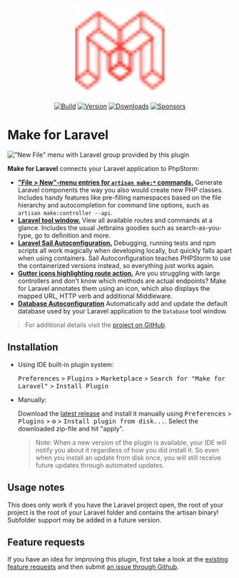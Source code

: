<p align="center">
    <img src="./src/main/resources/icons/make-logo.svg" width="200px" height="200px" />
</p>

<p align="center">
    <a href="https://github.com/NiclasvanEyk/jetbrains-laravel-make-integration/actions"><img alt="Build" src="https://github.com/NiclasvanEyk/jetbrains-laravel-make-integration/workflows/Build/badge.svg"/></a>
    <a href="https://plugins.jetbrains.com/plugin/14612-laravel-make-integration"><img alt="Version" src="https://img.shields.io/jetbrains/plugin/v/14612-laravel-make-integration.svg"/></a>
    <a href="https://plugins.jetbrains.com/plugin/14612-laravel-make-integration"><img alt="Downloads" src="https://img.shields.io/jetbrains/plugin/d/14612-laravel-make-integration.svg"/></a>
    <a href="https://github.com/sponsors/NiclasvanEyk"><img alt="Sponsors" src="https://img.shields.io/github/sponsors/NiclasvanEyk"/></a>
</p>

# Make for Laravel

!["New File" menu with Laravel group provided by this plugin](https://plugins.jetbrains.com/files/14612/screenshot_b321b1b4-2b8d-45d4-92a0-8d24af629349)

<!-- Plugin description -->
**Make for Laravel** connects your Laravel application to PhpStorm:

- **["File > New"-menu entries for `artisan make:*` commands.](https://github.com/NiclasvanEyk/jetbrains-laravel-make-integration/blob/main/docs/make-context-menu.md)** Generate Laravel components the way you also would create new PHP classes. Includes handy features like pre-filling namespaces based on the file hierarchy and autocompletion for command line options, such as `artisan make:controller --api`. 
- **[Laravel tool window.](https://github.com/NiclasvanEyk/jetbrains-laravel-make-integration/blob/main/docs/tool-windows.md)** View all available routes and commands at a glance. Includes the usual Jetbrains goodies such as search-as-you-type, go to definition and more.
- **[Laravel Sail Autoconfiguration.](https://github.com/NiclasvanEyk/jetbrains-laravel-make-integration/blob/main/docs/sail-autoconfiguration.md)** Debugging, running tests and npm scripts all work magically when developing locally, but quickly falls apart when using containers. Sail Autoconfiguration teaches PHPStorm to use the containerized versions instead, so everything just works again.
- **[Gutter icons highlighting route action.](https://github.com/NiclasvanEyk/jetbrains-laravel-make-integration/blob/main/docs/route-action-icons.md)** Are you struggling with large controllers and don't know which methods are actual endpoints? Make for Laravel annotates them using an icon, which also displays the mapped URL, HTTP verb and additional Middleware.
- **[Database Autoconfiguration](https://github.com/NiclasvanEyk/jetbrains-laravel-make-integration/blob/main/docs/managed-data-sources.md)** Automatically add and update the default database used by your Laravel application to the `Database` tool window.

> For additional details visit the [project on GitHub](https://github.com/NiclasvanEyk/jetbrains-laravel-make-integration).
<!-- Plugin description end -->

## Installation

- Using IDE built-in plugin system:
  
  <kbd>Preferences</kbd> > <kbd>Plugins</kbd> > <kbd>Marketplace</kbd> > <kbd>Search for "Make for Laravel"</kbd> >
  <kbd>Install Plugin</kbd>
  
- Manually:

  Download the [latest release](https://github.com/NiclasvanEyk/jetbrains-laravel-make-integration/releases/latest) and install it manually using
  <kbd>Preferences</kbd> > <kbd>Plugins</kbd> > <kbd>⚙️</kbd> > <kbd>Install plugin from disk...</kbd>. Select the downloaded zip-file and hit "apply".

  > Note: When a new version of the plugin is available, your IDE will notify you about it regardless of how you did install it. So even when you install an update from disk once, you will still receive future updates through automated updates.

## Usage notes

This does only work if you have the Laravel project open, the root of your project is the root of your Laravel
folder and contains the artisan binary! Subfolder support may be added in a future version.

## Feature requests

If you have an idea for improving this plugin, first take a look at the
<a href="https://github.com/NiclasvanEyk/jetbrains-laravel-make-integration/issues?q=is%3Aissue+is%3Aopen+label%3Aenhancement">existing feature requests</a>
and then submit
<a href="https://github.com/NiclasvanEyk/intellij-artisan-make-integration/issues/new">an issue through Github</a>.
